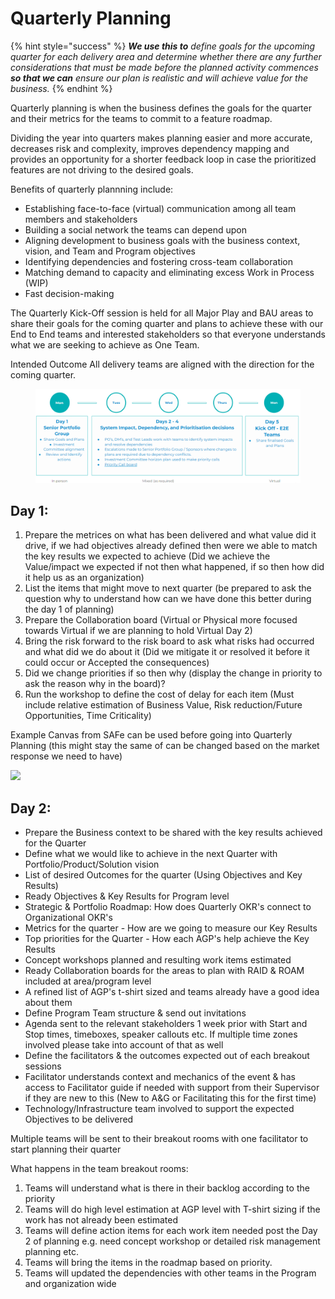 # Quarterly Planning

{% hint style="success" %}
_**We use this to** define goals for the upcoming quarter for each delivery area and determine whether there are any further considerations that must be made before the planned activity commences **so that we can** ensure our plan is realistic and will achieve value for the business._ &#x20;
{% endhint %}

Quarterly planning is when the business defines the goals for the quarter and their metrics for the teams to commit to a feature roadmap.

Dividing the year into quarters makes planning easier and more accurate, decreases risk and complexity, improves dependency mapping and provides an opportunity for a shorter feedback loop in case the prioritized features are not driving to the desired goals.

Benefits of quarterly plannning include:

* Establishing face-to-face (virtual) communication among all team members and stakeholders
* Building a social network the teams can depend upon
* Aligning development to business goals with the business context, vision, and Team and Program objectives
* Identifying dependencies and fostering cross-team collaboration
* Matching demand to capacity and eliminating excess Work in Process (WIP)
* Fast decision-making

The Quarterly Kick-Off session is held for all Major Play and BAU areas to share their goals for the coming quarter and plans to achieve these with our End to End teams and interested stakeholders so that everyone understands what we are seeking to achieve as One Team.

Intended Outcome All delivery teams are aligned with the direction for the coming quarter.

<figure><img src="../../.gitbook/assets/image (14) (1).png" alt=""><figcaption></figcaption></figure>

## Day 1: <a href="#preparingforquarterlyplanning-day1" id="preparingforquarterlyplanning-day1"></a>

1. Prepare the metrices on what has been delivered and what value did it drive, if we had objectives already defined then were we able to match the key results we expected to achieve (Did we achieve the Value/impact we expected if not then what happened, if so then how did it help us as an organization)
2. List the items that might move to next quarter (be prepared to ask the question why to understand how can we have done this better during the day 1 of planning)
3. Prepare the Collaboration board (Virtual or Physical more focused towards Virtual if we are planning to hold Virtual Day 2)
4. Bring the risk forward to the risk board to ask what risks had occurred and what did we do about it (Did we mitigate it or resolved it before it could occur or Accepted the consequences)
5. Did we change priorities if so then why (display the change in priority to ask the reason why in the board)?
6. Run the workshop to define the cost of delay for each item (Must include relative estimation of Business Value, Risk reduction/Future Opportunities, Time Criticality)

Example Canvas from SAFe can be used before going into Quarterly Planning (this might stay the same of can be changed based on the market response we need to have)

![](https://www.scaledagileframework.com/wp-content/uploads/2021/01/Prepare\_for\_ART\_Launch\_F01\_WEB-2.png)

## Day 2: <a href="#preparingforquarterlyplanning-day2" id="preparingforquarterlyplanning-day2"></a>

* Prepare the Business context to be shared with the key results achieved for the Quarter
* Define what we would like to achieve in the next Quarter with Portfolio/Product/Solution vision
* List of desired Outcomes for the quarter (Using Objectives and Key Results)
* Ready Objectives & Key Results for Program level
* Strategic & Portfolio Roadmap: How does Quarterly OKR's connect to Organizational OKR's
* Metrics for the quarter - How are we going to measure our Key Results
* Top priorities for the Quarter - How each AGP's help achieve the Key Results
* Concept workshops planned and resulting work items estimated
* Ready Collaboration boards for the areas to plan with RAID & ROAM included at area/program level
* A refined list of AGP's t-shirt sized and teams already have a good idea about them
* Define Program Team structure & send out invitations
* Agenda sent to the relevant stakeholders 1 week prior with Start and Stop times, timeboxes, speaker callouts etc. If multiple time zones involved please take into account of that as well
* Define the facilitators & the outcomes expected out of each breakout sessions
* Facilitator understands context and mechanics of the event & has access to Facilitator guide if needed with support from their Supervisor if they are new to this (New to A\&G or Facilitating this for the first time)
* Technology/Infrastructure team involved to support the expected Objectives to be delivered

Multiple teams will be sent to their breakout rooms with one facilitator to start planning their quarter

What happens in the team breakout rooms:

1. Teams will understand what is there in their backlog according to the priority
2. Teams will do high level estimation at AGP level with T-shirt sizing if the work has not already been estimated
3. Teams will define action items for each work item needed post the Day 2 of planning e.g. need concept workshop or detailed risk management planning etc.
4. Teams will bring the items in the roadmap based on priority.
5. Teams will updated the dependencies with other teams in the Program and organization wide

